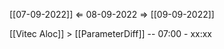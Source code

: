 [[07-09-2022]] $\Leftarrow$ 08-09-2022 $\Rightarrow$ [[09-09-2022]]

[[Vitec Aloc]] > [[ParameterDiff]] -- 07:00 - xx:xx